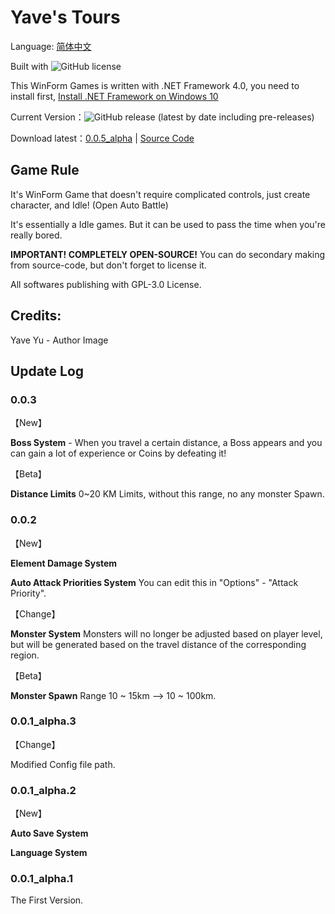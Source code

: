 # Yave's Tours

Language: [简体中文](https://github.com/Rosalina129/WinForm_GameCollection/blob/main/READER_CN.md)

Built with ![GitHub](https://img.shields.io/github/license/Rosalina129/WinForm_GameCollection?style=flat-square) license

This WinForm Games is written with .NET Framework 4.0, you need to install first, [Install .NET Framework on Windows 10](https://docs.microsoft.com/zh-cn/dotnet/framework/install/on-windows-10)

Current Version：![GitHub release (latest by date including pre-releases)](https://img.shields.io/github/v/release/Rosalina129/WinForm_GameCollection?include_prereleases&style=flat-square)

Download latest：[0.0.5_alpha](https://github.com/Rosalina129/WinForm_GameCollection/releases/tag/v0.0.5_alpha) | [Source Code](https://github.com/Rosalina129/WinForm_GameCollection/tree/main/HumanAdventure)

## Game Rule
It's WinForm Game that doesn't require complicated controls, just create character, and Idle! (Open Auto Battle)

It's essentially a Idle games. But it can be used to pass the time when you're really bored.

__IMPORTANT! COMPLETELY OPEN-SOURCE!__ You can do secondary making from source-code, but don't forget to license it.

All softwares publishing with GPL-3.0 License.

## Credits:
Yave Yu - Author Image

## Update Log
### 0.0.3
【New】

__Boss System__ - When you travel a certain distance, a Boss appears and you can gain a lot of experience or Coins by defeating it!

【Beta】

__Distance Limits__ 0~20 KM Limits, without this range, no any monster Spawn.
### 0.0.2

【New】

__Element Damage System__ 

__Auto Attack Priorities System__ You can edit this in "Options" - "Attack Priority".

【Change】

__Monster System__ Monsters will no longer be adjusted based on player level, but will be generated based on the travel distance of the corresponding region.

【Beta】

__Monster Spawn__ Range 10 ~ 15km --> 10 ~ 100km. 

### 0.0.1_alpha.3

【Change】

Modified Config file path.

### 0.0.1_alpha.2

【New】

__Auto Save System__

__Language System__

### 0.0.1_alpha.1

The First Version.
